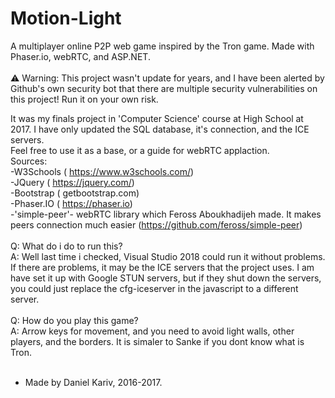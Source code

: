 # Motion-Light </br>
A multiplayer online P2P web game inspired by the Tron game. Made with Phaser.io, webRTC, and ASP.NET. </br>
</br>
⚠️ Warning: This project wasn't update for years, and I have been alerted by Github's own security bot that there are multiple security vulnerabilities on this project! Run it on your own risk.

It was my finals project in 'Computer Science' course at High School at 2017. I have only updated the SQL database, it's connection, and the ICE servers. </br>
Feel free to use it as a base, or a guide for webRTC applaction.
</br>
Sources: </br>
-W3Schools ( https://www.w3schools.com/) </br>
-JQuery ( https://jquery.com/) </br>
-Bootstrap ( getbootstrap.com) </br>
-Phaser.IO ( https://phaser.io) </br>
-'simple-peer'- webRTC library which Feross Aboukhadijeh made. It makes peers connection much easier (https://github.com/feross/simple-peer)</br>
</br>
Q: What do i do to run this?</br>
A: Well last time i checked, Visual Studio 2018 could run it without problems. </br>
   If there are problems, it may be the ICE servers that the project uses. I am have set it up with Google STUN servers, but if they shut down the servers, you could just replace the cfg-iceserver in the javascript to a different server. </br>
  </br>
Q: How do you play this game?</br>
A: Arrow keys for movement, and you need to avoid light walls, other players, and the borders. It is simaler to Sanke if you dont know what is Tron.</br>
</br>
* Made by Daniel Kariv, 2016-2017. 
